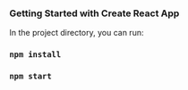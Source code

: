 ### Getting Started with Create React App

In the project directory, you can run:

### `npm install`

### `npm start`
